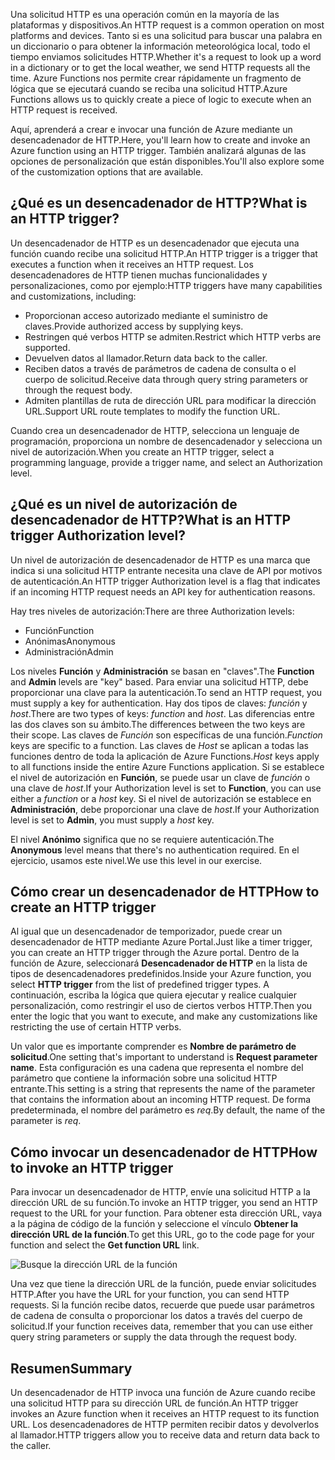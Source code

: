 <span data-ttu-id="7e888-101">Una solicitud HTTP es una operación común en la mayoría de las plataformas y dispositivos.</span><span class="sxs-lookup"><span data-stu-id="7e888-101">An HTTP request is a common operation on most platforms and devices.</span></span> <span data-ttu-id="7e888-102">Tanto si es una solicitud para buscar una palabra en un diccionario o para obtener la información meteorológica local, todo el tiempo enviamos solicitudes HTTP.</span><span class="sxs-lookup"><span data-stu-id="7e888-102">Whether it's a request to look up a word in a dictionary or to get the local weather, we send HTTP requests all the time.</span></span> <span data-ttu-id="7e888-103">Azure Functions nos permite crear rápidamente un fragmento de lógica que se ejecutará cuando se reciba una solicitud HTTP.</span><span class="sxs-lookup"><span data-stu-id="7e888-103">Azure Functions allows us to quickly create a piece of logic to execute when an HTTP request is received.</span></span>  

<span data-ttu-id="7e888-104">Aquí, aprenderá a crear e invocar una función de Azure mediante un desencadenador de HTTP.</span><span class="sxs-lookup"><span data-stu-id="7e888-104">Here, you'll learn how to create and invoke an Azure function using an HTTP trigger.</span></span> <span data-ttu-id="7e888-105">También analizará algunas de las opciones de personalización que están disponibles.</span><span class="sxs-lookup"><span data-stu-id="7e888-105">You'll also explore some of the customization options that are available.</span></span>

## <a name="what-is-an-http-trigger"></a><span data-ttu-id="7e888-106">¿Qué es un desencadenador de HTTP?</span><span class="sxs-lookup"><span data-stu-id="7e888-106">What is an HTTP trigger?</span></span>

<span data-ttu-id="7e888-107">Un desencadenador de HTTP es un desencadenador que ejecuta una función cuando recibe una solicitud HTTP.</span><span class="sxs-lookup"><span data-stu-id="7e888-107">An HTTP trigger is a trigger that executes a function when it receives an HTTP request.</span></span> <span data-ttu-id="7e888-108">Los desencadenadores de HTTP tienen muchas funcionalidades y personalizaciones, como por ejemplo:</span><span class="sxs-lookup"><span data-stu-id="7e888-108">HTTP triggers have many capabilities and customizations, including:</span></span>

- <span data-ttu-id="7e888-109">Proporcionan acceso autorizado mediante el suministro de claves.</span><span class="sxs-lookup"><span data-stu-id="7e888-109">Provide authorized access by supplying keys.</span></span>
- <span data-ttu-id="7e888-110">Restringen qué verbos HTTP se admiten.</span><span class="sxs-lookup"><span data-stu-id="7e888-110">Restrict which HTTP verbs are supported.</span></span>
- <span data-ttu-id="7e888-111">Devuelven datos al llamador.</span><span class="sxs-lookup"><span data-stu-id="7e888-111">Return data back to the caller.</span></span>
- <span data-ttu-id="7e888-112">Reciben datos a través de parámetros de cadena de consulta o el cuerpo de solicitud.</span><span class="sxs-lookup"><span data-stu-id="7e888-112">Receive data through query string parameters or through the request body.</span></span>
- <span data-ttu-id="7e888-113">Admiten plantillas de ruta de dirección URL para modificar la dirección URL.</span><span class="sxs-lookup"><span data-stu-id="7e888-113">Support URL route templates to modify the function URL.</span></span>

<span data-ttu-id="7e888-114">Cuando crea un desencadenador de HTTP, selecciona un lenguaje de programación, proporciona un nombre de desencadenador y selecciona un nivel de autorización.</span><span class="sxs-lookup"><span data-stu-id="7e888-114">When you create an HTTP trigger, select a programming language, provide a trigger name, and select an Authorization level.</span></span>

## <a name="what-is-an-http-trigger-authorization-level"></a><span data-ttu-id="7e888-115">¿Qué es un nivel de autorización de desencadenador de HTTP?</span><span class="sxs-lookup"><span data-stu-id="7e888-115">What is an HTTP trigger Authorization level?</span></span>

<span data-ttu-id="7e888-116">Un nivel de autorización de desencadenador de HTTP es una marca que indica si una solicitud HTTP entrante necesita una clave de API por motivos de autenticación.</span><span class="sxs-lookup"><span data-stu-id="7e888-116">An HTTP trigger Authorization level is a flag that indicates if an incoming HTTP request needs an API key for authentication reasons.</span></span>

<span data-ttu-id="7e888-117">Hay tres niveles de autorización:</span><span class="sxs-lookup"><span data-stu-id="7e888-117">There are three Authorization levels:</span></span>

- <span data-ttu-id="7e888-118">Función</span><span class="sxs-lookup"><span data-stu-id="7e888-118">Function</span></span>
- <span data-ttu-id="7e888-119">Anónimas</span><span class="sxs-lookup"><span data-stu-id="7e888-119">Anonymous</span></span>
- <span data-ttu-id="7e888-120">Administración</span><span class="sxs-lookup"><span data-stu-id="7e888-120">Admin</span></span>

<span data-ttu-id="7e888-121">Los niveles **Función** y **Administración** se basan en "claves".</span><span class="sxs-lookup"><span data-stu-id="7e888-121">The **Function** and **Admin** levels are "key" based.</span></span> <span data-ttu-id="7e888-122">Para enviar una solicitud HTTP, debe proporcionar una clave para la autenticación.</span><span class="sxs-lookup"><span data-stu-id="7e888-122">To send an HTTP request, you must supply a key for authentication.</span></span> <span data-ttu-id="7e888-123">Hay dos tipos de claves: *función* y *host*.</span><span class="sxs-lookup"><span data-stu-id="7e888-123">There are two types of keys: *function* and *host*.</span></span> <span data-ttu-id="7e888-124">Las diferencias entre las dos claves son su ámbito.</span><span class="sxs-lookup"><span data-stu-id="7e888-124">The differences between the two keys are their scope.</span></span> <span data-ttu-id="7e888-125">Las claves de *Función* son específicas de una función.</span><span class="sxs-lookup"><span data-stu-id="7e888-125">*Function* keys are specific to a function.</span></span> <span data-ttu-id="7e888-126">Las claves de *Host* se aplican a todas las funciones dentro de toda la aplicación de Azure Functions.</span><span class="sxs-lookup"><span data-stu-id="7e888-126">*Host* keys apply to all functions inside the entire Azure Functions application.</span></span> <span data-ttu-id="7e888-127">Si se establece el nivel de autorización en **Función**, se puede usar un clave de *función* o una clave de *host*.</span><span class="sxs-lookup"><span data-stu-id="7e888-127">If your Authorization level is set to **Function**, you can use either a *function* or a *host* key.</span></span> <span data-ttu-id="7e888-128">Si el nivel de autorización se establece en **Administración**, debe proporcionar una clave de *host*.</span><span class="sxs-lookup"><span data-stu-id="7e888-128">If your Authorization level is set to **Admin**, you must supply a *host* key.</span></span>

<span data-ttu-id="7e888-129">El nivel **Anónimo** significa que no se requiere autenticación.</span><span class="sxs-lookup"><span data-stu-id="7e888-129">The **Anonymous** level means that there's no authentication required.</span></span> <span data-ttu-id="7e888-130">En el ejercicio, usamos este nivel.</span><span class="sxs-lookup"><span data-stu-id="7e888-130">We use this level in our exercise.</span></span>

## <a name="how-to-create-an-http-trigger"></a><span data-ttu-id="7e888-131">Cómo crear un desencadenador de HTTP</span><span class="sxs-lookup"><span data-stu-id="7e888-131">How to create an HTTP trigger</span></span>

<span data-ttu-id="7e888-132">Al igual que un desencadenador de temporizador, puede crear un desencadenador de HTTP mediante Azure Portal.</span><span class="sxs-lookup"><span data-stu-id="7e888-132">Just like a timer trigger, you can create an HTTP trigger through the Azure portal.</span></span> <span data-ttu-id="7e888-133">Dentro de la función de Azure, seleccionará **Desencadenador de HTTP** en la lista de tipos de desencadenadores predefinidos.</span><span class="sxs-lookup"><span data-stu-id="7e888-133">Inside your Azure function, you select **HTTP trigger** from the list of predefined trigger types.</span></span> <span data-ttu-id="7e888-134">A continuación, escriba la lógica que quiera ejecutar y realice cualquier personalización, como restringir el uso de ciertos verbos HTTP.</span><span class="sxs-lookup"><span data-stu-id="7e888-134">Then you enter the logic that you want to execute, and make any customizations like restricting the use of certain HTTP verbs.</span></span> 

<span data-ttu-id="7e888-135">Un valor que es importante comprender es **Nombre de parámetro de solicitud**.</span><span class="sxs-lookup"><span data-stu-id="7e888-135">One setting that's important to understand is **Request parameter name**.</span></span> <span data-ttu-id="7e888-136">Esta configuración es una cadena que representa el nombre del parámetro que contiene la información sobre una solicitud HTTP entrante.</span><span class="sxs-lookup"><span data-stu-id="7e888-136">This setting is a string that represents the name of the parameter that contains the information about an incoming HTTP request.</span></span> <span data-ttu-id="7e888-137">De forma predeterminada, el nombre del parámetro es *req*.</span><span class="sxs-lookup"><span data-stu-id="7e888-137">By default, the name of the parameter is *req*.</span></span>

## <a name="how-to-invoke-an-http-trigger"></a><span data-ttu-id="7e888-138">Cómo invocar un desencadenador de HTTP</span><span class="sxs-lookup"><span data-stu-id="7e888-138">How to invoke an HTTP trigger</span></span>

<span data-ttu-id="7e888-139">Para invocar un desencadenador de HTTP, envíe una solicitud HTTP a la dirección URL de su función.</span><span class="sxs-lookup"><span data-stu-id="7e888-139">To invoke an HTTP trigger, you send an HTTP request to the URL for your function.</span></span> <span data-ttu-id="7e888-140">Para obtener esta dirección URL, vaya a la página de código de la función y seleccione el vínculo **Obtener la dirección URL de la función**.</span><span class="sxs-lookup"><span data-stu-id="7e888-140">To get this URL, go to the code page for your function and select the **Get function URL** link.</span></span>

![Busque la dirección URL de la función](../media/5-function-url.png)

<span data-ttu-id="7e888-142">Una vez que tiene la dirección URL de la función, puede enviar solicitudes HTTP.</span><span class="sxs-lookup"><span data-stu-id="7e888-142">After you have the URL for your function, you can send HTTP requests.</span></span> <span data-ttu-id="7e888-143">Si la función recibe datos, recuerde que puede usar parámetros de cadena de consulta o proporcionar los datos a través del cuerpo de solicitud.</span><span class="sxs-lookup"><span data-stu-id="7e888-143">If your function receives data, remember that you can use either query string parameters or supply the data through the request body.</span></span>

## <a name="summary"></a><span data-ttu-id="7e888-144">Resumen</span><span class="sxs-lookup"><span data-stu-id="7e888-144">Summary</span></span>

<span data-ttu-id="7e888-145">Un desencadenador de HTTP invoca una función de Azure cuando recibe una solicitud HTTP para su dirección URL de función.</span><span class="sxs-lookup"><span data-stu-id="7e888-145">An HTTP trigger invokes an Azure function when it receives an HTTP request to its function URL.</span></span> <span data-ttu-id="7e888-146">Los desencadenadores de HTTP permiten recibir datos y devolverlos al llamador.</span><span class="sxs-lookup"><span data-stu-id="7e888-146">HTTP triggers allow you to receive data and return data back to the caller.</span></span>
